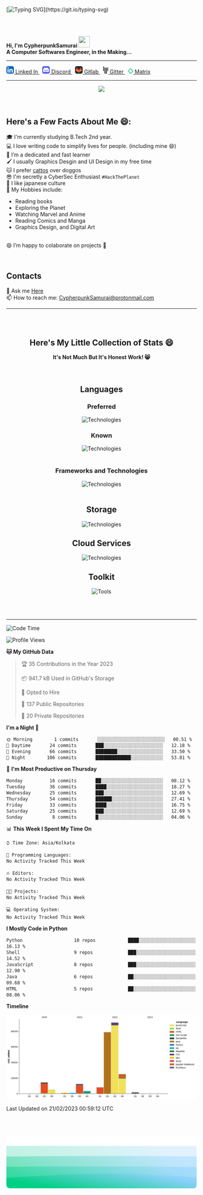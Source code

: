 <!-- Typing SVG Here -->
<br>
<br>


[![Typing SVG](https://readme-typing-svg.herokuapp.com?font=Play&color=%23089255&size=33&center=true&vCenter=true&width=600&height=60&lines=Hi%2C+I'm+CypherpunkSamurai!+%F0%9F%91%8B;Coder+%2F+Software+Developer%2C;Freelancer%2C+Graphics+Designer%2C;and+an+RE+Enthusiast.;When+I'm+not+on+the+linux+terminal....;you'll+find+me+browsing+HN+and+Reddit.)](https://git.io/typing-svg)

<!-- Intro Here -->
<br>
<br>

<p>
  <b>
    Hi, I'm CypherpunkSamurai
    <img height=30 width=30 src="https://c.tenor.com/SNL9_xhZl9oAAAAj/waving-hand-joypixels.gif">
    <br>
    A Computer Softwares Engineer, in the Making...
    <br>
  </b>
</p>

<!-- Links Here -->
<hr>

<p>  
      <a href="https://www.linkedin.com/in/rakeshchow/">
       <img width="20px" src="img/icons/LinkedIn.svg">
       Linked In
      </a>
    &nbsp;
      <a href="">
       <img width="20px" src="img/icons/Discord.svg">
       Discord
      </a>
    &nbsp;
      <a href="https://gitlab.com/CypherpunkSamurai/">
       <img width="20px" src="img/icons/GitLab.svg">
       Gitlab
      </a>
    &nbsp;
      <a href="http://gitter.im/CypherpunkSamurai">
       <img width="14px" src="img/icons/Gitter.svg">
       Gitter
      </a>
    &nbsp;
      <a href="https://matrix.to/#/@user:CyperpunkSamurai">
       <img width="14px" src="img/icons/Element.svg">
       Matrix
      </a>
</p>

<!-- Facts Here -->
<hr>
<center>
<img src="https://komarev.com/ghpvc/?username=CypherpunkSamurai&label=People+Who+Viewed+My+Profile" >
</center>

<br>
<br>



## Here's a Few Facts About Me 😄:
  🎓 I'm currently studying B.Tech 2nd year.
  <br>
    💻 I love writing code to simplify lives for people. (including mine 😄)
  <br>
    🌱 I’m a dedicated and fast learner
  <br>
    🖌️ I usually Graphics Desgin and UI Design in my free time
  <br>
  🐱 I prefer [cattos](https://reddit.com/r/aww) over doggos
  <br>
    😎 I'm secretly a CyberSec Enthusiast `#HackThePlanet`
  <br>
    👺 I like japanese culture
  <br>
    🔭 My Hobbies include:
    <ul>
      <li>Reading books</l1>
      <li>Exploring the Planet</li>
      <li>Watching Marvel and Anime</li>
      <li>Reading Comics and Manga</li>
      <li>Graphics Design, and Digital Art</li>
    </ul>
  <br>
    😄 I’m happy to colaborate on projects 🤝

<!-- Contacts Section -->
<br>

<p>
  <h2>Contacts</h2>
  💬 Ask me <a href="https://github.com/CypherpunkSamurai/CypherpunkSamurai/issues" title="Issues">Here</a>
  <br>
  📫 How to reach me: <a href="mailto: CypherpunkSamurai@protonmail.com">CypherpunkSamurai@protonmail.com</a>
</p>







<!-- Stats -->
<hr>
<br>
<br>



<!-- Header -->

<div align="center">
    <h2 align="center">Here's My Little Collection of Stats 😄</h2>
    <b>It's Not Much But It's Honest Work! 😸</b>
</div>


<!-- Coding Stats -->
<br>
<br>

<div align="center">

  <h2>Languages</h2>
    <h3>Preferred</h3>
      <img src="https://skillicons.dev/icons?i=py,golang,nodejs,js,cs,rust,regex,bash&perline=8" alt="Technologies">
    <h3>Known</h3>
      <img src="https://skillicons.dev/icons?i=java,c,cpp,androidstudio&perline=8" alt="Technologies">
  <br><br>

  <h3>Frameworks and Technologies</h3>
    <img src="https://skillicons.dev/icons?i=linux,react,express,fastapi,bots,selenium,tailwind,bootstrap,flask,docker,nginx,nextjs&perline=6" alt="Technologies">
  <br><br>  

  <h2>Storage</h2>
    <img src="https://skillicons.dev/icons?i=mongodb,sqlite,postgres&perline=8" alt="Technologies">
  <h2>Cloud Services</h2>
    <img src="https://skillicons.dev/icons?i=githubactions,heroku,aws,cloudflare,netlify,vercel&perline=8" alt="Technologies">
  <br>

  <h2>Toolkit</h2>
      <img src="https://skillicons.dev/icons?i=vscode,neovim,git,github,gitlab,figma,ps,ai" alt="Tools">
    <br><br>

</div>



<br>
<br>

<hr>

<!-- Waka Stats -->

<!--START_SECTION:waka-->
![Code Time](http://img.shields.io/badge/Code%20Time-0%20secs-blue)

![Profile Views](http://img.shields.io/badge/Profile%20Views-24-blue)

**🐱 My GitHub Data** 

> 🏆 35 Contributions in the Year 2023
 > 
> 📦 941.7 kB Used in GitHub's Storage 
 > 
> 💼 Opted to Hire
 > 
> 📜 137 Public Repositories 
 > 
> 🔑 20 Private Repositories  
 > 
**I'm a Night 🦉** 

```text
🌞 Morning        1 commits       ░░░░░░░░░░░░░░░░░░░░░░░░░   00.51 % 
🌆 Daytime       24 commits       ███░░░░░░░░░░░░░░░░░░░░░░   12.18 % 
🌃 Evening       66 commits       ████████░░░░░░░░░░░░░░░░░   33.50 % 
🌙 Night        106 commits       █████████████░░░░░░░░░░░░   53.81 % 

```
📅 **I'm Most Productive on Thursday** 

```text
Monday          16 commits       ██░░░░░░░░░░░░░░░░░░░░░░░   08.12 % 
Tuesday         36 commits       ████░░░░░░░░░░░░░░░░░░░░░   18.27 % 
Wednesday       25 commits       ███░░░░░░░░░░░░░░░░░░░░░░   12.69 % 
Thursday        54 commits       ██████░░░░░░░░░░░░░░░░░░░   27.41 % 
Friday          33 commits       ████░░░░░░░░░░░░░░░░░░░░░   16.75 % 
Saturday        25 commits       ███░░░░░░░░░░░░░░░░░░░░░░   12.69 % 
Sunday           8 commits       █░░░░░░░░░░░░░░░░░░░░░░░░   04.06 % 

```


📊 **This Week I Spent My Time On** 

```text
⌚︎ Time Zone: Asia/Kolkata

💬 Programming Languages: 
No Activity Tracked This Week

🔥 Editors: 
No Activity Tracked This Week

🐱‍💻 Projects: 
No Activity Tracked This Week

💻 Operating System: 
No Activity Tracked This Week

```

**I Mostly Code in Python** 

```text
Python                   10 repos            ████░░░░░░░░░░░░░░░░░░░░░   16.13 % 
Shell                    9 repos             ███░░░░░░░░░░░░░░░░░░░░░░   14.52 % 
JavaScript               8 repos             ███░░░░░░░░░░░░░░░░░░░░░░   12.90 % 
Java                     6 repos             ██░░░░░░░░░░░░░░░░░░░░░░░   09.68 % 
HTML                     5 repos             ██░░░░░░░░░░░░░░░░░░░░░░░   08.06 % 

```


**Timeline**

![Chart not found](https://raw.githubusercontent.com/CypherpunkSamurai/CypherpunkSamurai/master/charts/bar_graph.png) 


 Last Updated on 21/02/2023 00:59:12 UTC
<!--END_SECTION:waka-->








<!-- End -->
<br>
<br>



<div margin="20px">
  <p>
    <p>
      <img src="img/waves_.svg" alt="Waves SVG">
    </p>
  </p>
</div>
